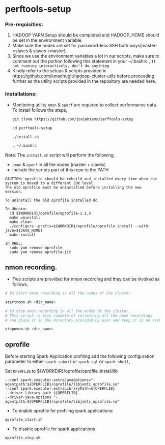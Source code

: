# perftools-setup

### Pre-requisities:
1. HADOOP YARN Setup should be completed and HADOOP_HOME should be set in the environment variable.
2. Make sure the nodes are set for password-less SSH both ways(master->slaves & slaves->master).
3. Since we use the environment variables a lot in our scripts, make sure to comment out the portion following this statement in your ~/.bashrc , 
`If not running interactively, don't do anything`
4. Kindly refer to the setups & scripts provided in https://github.com/kmadhugit/hadoop-cluster-utils before proceeding further as the utility scripts provided in the repository are needed here.

### Installations:

* Monitoring utility `nmon` & `operf` are required to collect performance data. To install follows the steps,

  ```bash
  git clone https://github.com/josiahsams/perftools-setup
  
  cd perftools-setup
  
  ./install.sh
  
  . ~/.bashrc
  ```
  
Note:
  The `install.sh` script will perform the following,
  - `nmon` & `operf` in all the nodes (master + slaves)
  - include the scripts part of this repo to the PATH
  
  ```
  CAUTION: oprofile should be rebuild and installed every time when the system is moved to a different JDK level. 
  The old oprofile must be uninstalled before installing the new version. 
  
  To uninstall the old oprofile installed do
  
  In Ubuntu: 
    cd ${WORKDIR}/oprofile/oprofile-1.1.0
    make uninstall
    make clean
    ./configure -prefix=${WORKDIR}/oprofile/oprofile_install --with-java=${JAVA_HOME}
    make install

  In RHEL:
    sudo yum remove oprofile
    sudo yum remove oprofile-jit
  
  ```
  
## nmon recording.

  - Two scripts are provided for nmon recording and they can be invoked as follows,

  ```bash
  # To Start nmon recording in all the nodes of the cluster.
  
  startnmon.sh <dir_name>
  
  # To Stop nmon recording in all the nodes of the cluster.
  # This script is also capable of collecting all the nmon recordings 
  # and place it in the directory provided by user and keep it in an archive format.
  
  stopnmon.sh <dir_name>
  ```

## oprofile 

  Before starting Spark Application profiling add the following configuration parameter to either `spark-submit` or `spark-sql` or `spark-shell`,
  
  Set `OPERFLIB` to ${WORKDIR}/oprofile/oprofile_install/lib
  
  ```
  --conf spark.executor.extraJavaOptions="-agentpath:${OPERFLIB}/oprofile/libjvmti_oprofile.so" 
  --conf spark.executor.extraLibraryPath=${OPERFLIB}                                
  --driver-library-path ${OPERFLIB}                                                
  --driver-java-options "-agentpath:${OPERFLIB}/oprofile/libjvmti_oprofile.so"

  ```

  - To enable oprofile for profiling spark applications:
  ```
  oprofile_start.sh
  ```
  
  - To disable oprofile for spark applications
  ```
  oprofile_stop.sh
  ```
